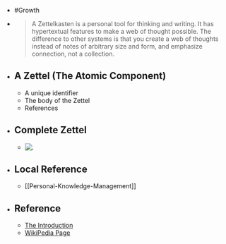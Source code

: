 - #Growth
- >A Zettelkasten is a personal tool for thinking and writing. It has hypertextual features to make a web of thought possible. The difference to other systems is that you create a web of thoughts instead of notes of arbitrary size and form, and emphasize connection, not a collection.
- ## A Zettel (The Atomic Component)
	- A unique identifier
	- The body of the Zettel
	- References
- ## Complete Zettel
	- ![.](https://zettelkasten.de/introduction/complete-zettel.png)
- ## Local Reference
	- [[Personal-Knowledge-Management]]
- ## Reference
	- [The Introduction](https://zettelkasten.de/introduction/)
	- [WikiPedia Page](https://en.wikipedia.org/wiki/Zettelkasten)